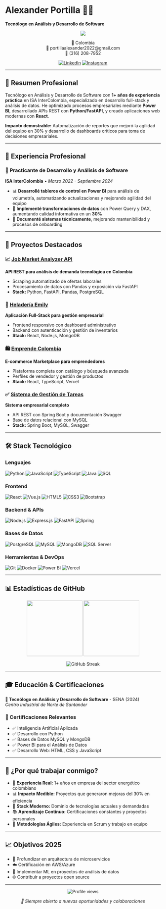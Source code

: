 # Alexander Portilla 👨‍💻
**Tecnólogo en Análisis y Desarrollo de Software**

<p align="center">
  <a href="https://readme-typing-svg.herokuapp.com">
    <img src="https://readme-typing-svg.herokuapp.com?font=Fira+Code&color=00d4aa&size=22&center=true&vCenter=true&width=600&height=70&lines=Full-Stack+Developer;Power+BI+%26+Data+Analytics;Python+%7C+React+%7C+Node.js;Experiencia+en+ISA+InterColombia">
  </a>
</p>

<p align="center">
  📍 Colombia<br>
  📧 portillaalexander2022@gmail.com<br>
  📱 (316) 208-7952
</p>

<p align="center">
  <a href="https://linkedin.com/in/yovanni-alexander-portilla"><img src="https://img.shields.io/badge/LinkedIn-0077B5?style=for-the-badge&logo=linkedin&logoColor=white" alt="LinkedIn"></a>
  <a href="https://instagram.com/yovannipc1"><img src="https://img.shields.io/badge/Instagram-E4405F?style=for-the-badge&logo=instagram&logoColor=white" alt="Instagram"></a>
</p>

---

## 🎯 Resumen Profesional

Tecnólogo en Análisis y Desarrollo de Software con **1+ años de experiencia práctica** en ISA InterColombia, especializado en desarrollo full-stack y análisis de datos. He optimizado procesos empresariales mediante **Power BI**, desarrollado APIs REST con **Python/FastAPI**, y creado aplicaciones web modernas con **React**. 

**Impacto demostrable:** Automatización de reportes que mejoró la agilidad del equipo en 30% y desarrollo de dashboards críticos para toma de decisiones empresariales.

---

## 💼 Experiencia Profesional

### 🏢 **Practicante de Desarrollo y Análisis de Software** 
**ISA InterColombia** • *Marzo 2022 - Septiembre 2024*

- 📊 **Desarrollé tableros de control en Power BI** para análisis de volumetría, automatizando actualizaciones y mejorando agilidad del equipo
- 🔧 **Implementé transformaciones de datos** con Power Query y DAX, aumentando calidad informativa en un **30%**
- 📝 **Documenté sistemas técnicamente**, mejorando mantenibilidad y procesos de onboarding

---

## 🚀 Proyectos Destacados

### 📈 [Job Market Analyzer API](https://github.com/alexanderportilla/job-market-analyzer-api)
**API REST para análisis de demanda tecnológica en Colombia**
- Scraping automatizado de ofertas laborales
- Procesamiento de datos con Pandas y exposición vía FastAPI
- **Stack:** Python, FastAPI, Pandas, PostgreSQL

### 🍦 [Heladería Emily](https://github.com/alexanderportilla/heladeria-emily)
**Aplicación Full-Stack para gestión empresarial**
- Frontend responsivo con dashboard administrativo
- Backend con autenticación y gestión de inventarios
- **Stack:** React, Node.js, MongoDB

### 🛍️ [Emprende Colombia](https://github.com/alexanderportilla/emprende-Colombia)
**E-commerce Marketplace para emprendedores**
- Plataforma completa con catálogo y búsqueda avanzada
- Perfiles de vendedor y gestión de productos
- **Stack:** React, TypeScript, Vercel

### ✅ [Sistema de Gestión de Tareas](https://github.com/alexanderportilla/Sistema-de-Gesti-n-de-Tareas)
**Sistema empresarial completo**
- API REST con Spring Boot y documentación Swagger
- Base de datos relacional con MySQL
- **Stack:** Spring Boot, MySQL, Swagger

---

## 🛠️ Stack Tecnológico

### **Lenguajes**
![Python](https://img.shields.io/badge/Python-3776AB?style=for-the-badge&logo=python&logoColor=white)
![JavaScript](https://img.shields.io/badge/JavaScript-F7DF1E?style=for-the-badge&logo=javascript&logoColor=black)
![TypeScript](https://img.shields.io/badge/TypeScript-007ACC?style=for-the-badge&logo=typescript&logoColor=white)
![Java](https://img.shields.io/badge/Java-ED8B00?style=for-the-badge&logo=openjdk&logoColor=white)
![SQL](https://img.shields.io/badge/SQL-336791?style=for-the-badge&logo=postgresql&logoColor=white)

### **Frontend**
![React](https://img.shields.io/badge/React-20232A?style=for-the-badge&logo=react&logoColor=61DAFB)
![Vue.js](https://img.shields.io/badge/Vue.js-35495E?style=for-the-badge&logo=vue.js&logoColor=4FC08D)
![HTML5](https://img.shields.io/badge/HTML5-E34F26?style=for-the-badge&logo=html5&logoColor=white)
![CSS3](https://img.shields.io/badge/CSS3-1572B6?style=for-the-badge&logo=css3&logoColor=white)
![Bootstrap](https://img.shields.io/badge/Bootstrap-563D7C?style=for-the-badge&logo=bootstrap&logoColor=white)

### **Backend & APIs**
![Node.js](https://img.shields.io/badge/Node.js-43853D?style=for-the-badge&logo=node.js&logoColor=white)
![Express.js](https://img.shields.io/badge/Express.js-404D59?style=for-the-badge)
![FastAPI](https://img.shields.io/badge/FastAPI-005571?style=for-the-badge&logo=fastapi)
![Spring](https://img.shields.io/badge/Spring-6DB33F?style=for-the-badge&logo=spring&logoColor=white)

### **Bases de Datos**
![PostgreSQL](https://img.shields.io/badge/PostgreSQL-316192?style=for-the-badge&logo=postgresql&logoColor=white)
![MySQL](https://img.shields.io/badge/MySQL-00000F?style=for-the-badge&logo=mysql&logoColor=white)
![MongoDB](https://img.shields.io/badge/MongoDB-4EA94B?style=for-the-badge&logo=mongodb&logoColor=white)
![SQL Server](https://img.shields.io/badge/Microsoft_SQL_Server-CC2927?style=for-the-badge&logo=microsoft-sql-server&logoColor=white)

### **Herramientas & DevOps**
![Git](https://img.shields.io/badge/Git-F05032?style=for-the-badge&logo=git&logoColor=white)
![Docker](https://img.shields.io/badge/Docker-2496ED?style=for-the-badge&logo=docker&logoColor=white)
![Power BI](https://img.shields.io/badge/Power_BI-F2C811?style=for-the-badge&logo=powerbi&logoColor=black)
![Vercel](https://img.shields.io/badge/Vercel-000000?style=for-the-badge&logo=vercel&logoColor=white)

---

## 📊 Estadísticas de GitHub

<p align="center">
  <img height="180em" src="https://github-readme-stats.vercel.app/api?username=alexanderportilla&show_icons=true&theme=tokyonight&include_all_commits=true&count_private=true"/>
  <img height="180em" src="https://github-readme-stats.vercel.app/api/top-langs/?username=alexanderportilla&layout=compact&langs_count=8&theme=tokyonight"/>
</p>

<p align="center">
  <img src="https://github-readme-streak-stats.herokuapp.com/?user=alexanderportilla&theme=tokyonight" alt="GitHub Streak"/>
</p>

---

## 🎓 Educación & Certificaciones

**🏫 Tecnólogo en Análisis y Desarrollo de Software** - SENA (2024)  
*Centro Industrial de Norte de Santander*

### 📜 Certificaciones Relevantes
- ✅ Inteligencia Artificial Aplicada
- ✅ Desarrollo con Python
- ✅ Bases de Datos MySQL y MongoDB
- ✅ Power BI para el Análisis de Datos
- ✅ Desarrollo Web: HTML, CSS y JavaScript

---

## 🎯 ¿Por qué trabajar conmigo?

- 🏢 **Experiencia Real:** 1+ años en empresa del sector energético colombiano
- 📊 **Impacto Medible:** Proyectos que generaron mejoras del 30% en eficiencia
- 🚀 **Stack Moderno:** Dominio de tecnologías actuales y demandadas
- 📚 **Aprendizaje Continuo:** Certificaciones constantes y proyectos personales
- 🤝 **Metodologías Ágiles:** Experiencia en Scrum y trabajo en equipo

---

## 📈 Objetivos 2025

- 🔧 Profundizar en arquitectura de microservicios
- ☁️ Certificación en AWS/Azure
- 🤖 Implementar ML en proyectos de análisis de datos
- 🌐 Contribuir a proyectos open source

---

<p align="center">
  <img src="https://komarev.com/ghpvc/?username=alexanderportilla&color=brightgreen&style=flat-square&label=Profile+Views" alt="Profile views"/>
</p>

<p align="center">
  <em>🚀 Siempre abierto a nuevas oportunidades y colaboraciones</em>
</p>
